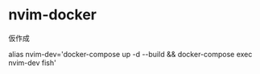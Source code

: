 # nvim-docker
仮作成

alias nvim-dev='docker-compose up -d --build && docker-compose exec nvim-dev fish'
